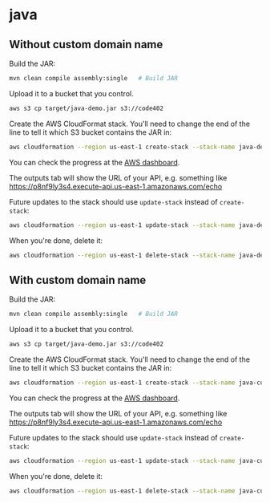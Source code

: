 # java

## Without custom domain name

Build the JAR:

```bash
mvn clean compile assembly:single   # Build JAR
```

Upload it to a bucket that you control.
```bash
aws s3 cp target/java-demo.jar s3://code402
```

Create the AWS CloudFormat stack. You'll need to change the end of the line to tell it which S3 bucket contains the JAR in:

```bash
aws cloudformation --region us-east-1 create-stack --stack-name java-demo --template-body file://stack.yaml --capabilities CAPABILITY_IAM --parameters ParameterKey=S3Bucket,ParameterValue=code402
```

You can check the progress at the [AWS dashboard](https://console.aws.amazon.com/cloudformation/home).

The outputs tab will show the URL of your API, e.g. something like https://p8nf9ly3s4.execute-api.us-east-1.amazonaws.com/echo

Future updates to the stack should use `update-stack` instead of `create-stack`:
```bash
aws cloudformation --region us-east-1 update-stack --stack-name java-demo --template-body file://stack.yaml --capabilities CAPABILITY_IAM
```

When you're done, delete it:

```bash
aws cloudformation --region us-east-1 delete-stack --stack-name java-demo
```

## With custom domain name

Build the JAR:

```bash
mvn clean compile assembly:single   # Build JAR
```

Upload it to a bucket that you control.
```bash
aws s3 cp target/java-demo.jar s3://code402
```

Create the AWS CloudFormat stack. You'll need to change the end of the line to tell it which S3 bucket contains the JAR in:

```bash
aws cloudformation --region us-east-1 create-stack --stack-name java-custom-domain-demo --template-body file://stack-custom-domain.yaml --capabilities CAPABILITY_IAM --parameters ParameterKey=S3Bucket,ParameterValue=code402 ParameterKey=DomainName,ParameterValue=java-echo.code402.com ParameterKey=HostedZoneId,ParameterValue=Z2M7YRI8V9GBAF
```

You can check the progress at the [AWS dashboard](https://console.aws.amazon.com/cloudformation/home).

The outputs tab will show the URL of your API, e.g. something like https://p8nf9ly3s4.execute-api.us-east-1.amazonaws.com/echo

Future updates to the stack should use `update-stack` instead of `create-stack`:
```bash
aws cloudformation --region us-east-1 update-stack --stack-name java-custom-domain-demo --template-body file://stack-custom-domain.yaml --capabilities CAPABILITY_IAM
```

When you're done, delete it:

```bash
aws cloudformation --region us-east-1 delete-stack --stack-name java-custom-domain-demo
```
